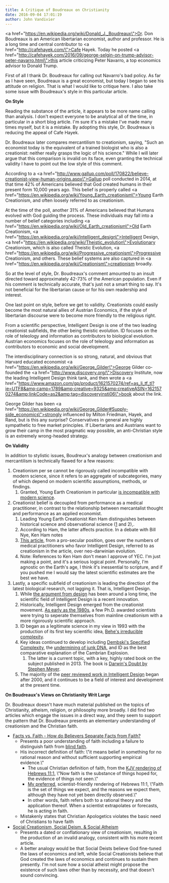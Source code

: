 ```yaml
---
title: A Critique of Boudreaux on Christianity
date: 2016-09-04 17:01:19
author: John Vandivier
---
```




<a href=\"https://en.wikipedia.org/wiki/Donald_J._Boudreaux\">Dr. Don Boudreaux</a> is an American libertarian economist, author and professor. He is a long time and central contributor to <a href=\"http://cafehayek.com/\">Cafe Hayek</a>. Today he posted <a href=\"http://cafehayek.com/2016/09/george-selgin-on-trump-advisor-peter-navarro.html\">this article</a> criticizing Peter Navarro, a top economics advisor to Donald Trump.

First of all I thank Dr. Boudreaux for calling out Navarro's bad policy. As far as I have seen, Boudreaux is a great economist, but today I began to see his attitude on religion. That is what I would like to critique here. I also take some issue with Boudreaux's style in this particular article.

<strong>On Style</strong>

Reading the substance of the article, it appears to be more name calling than analysis. I don't expect everyone to be analytical all of the time, in particular in a short blog article. I'm sure it's a mistake I've made many times myself, but it is a mistake. By adopting this style, Dr. Boudreaux is reducing the appeal of Cafe Hayek.

Dr. Boudreaux later compares mercantilism to creationism, saying, \"Such an economist today is the equivalent of a trained biologist who is also a creationist: neither really grasps the logic of his science.\" While I will later argue that this comparison is invalid on its face, even granting the technical validity I have to point out the low style of this comment.

According to a <a href=\"http://www.gallup.com/poll/170822/believe-creationist-view-human-origins.aspx\">Gallup poll conducted in 2014</a>, at that time 42% of Americans believed that God created humans in their present form 10,000 years ago. This belief is properly called <a href=\"https://en.wikipedia.org/wiki/Young_Earth_creationism\">Young Earth Creationism</a>, and often loosely referred to as creationism.

At the time of the poll, another 31% of Americans believed that Humans evolved with God guiding the process. These individuals may fall into a number of belief categories including <a href=\"https://en.wikipedia.org/wiki/Old_Earth_creationism\">Old Earth Creationism</a>, <a href=\"https://en.wikipedia.org/wiki/Intelligent_design\">Intelligent Design</a>, <a href=\"https://en.wikipedia.org/wiki/Theistic_evolution\">Evolutionary Creationism</a>, which is also called Theistic Evolution, <a href=\"https://en.wikipedia.org/wiki/Progressive_creationism\">Progressive Creationism</a>, and others. These belief systems are also captured in <a href=\"https://en.wikipedia.org/wiki/Creationism\">creationism</a> broadly.

So at the level of style, Dr. Boudreaux's comment amounted to an insult directed toward approximately 42-73% of the American population. Even if his comment is technically accurate, that's just not a smart thing to say. It's not beneficial for the libertarian cause or for his own readership and interest.

One last point on style, before we get to validity. Creationists could easily become the most natural allies of Austrian Economics, if the style of libertarian discourse were to become more friendly to the religious right.

From a scientific perspective, Intelligent Design is one of the two leading creationist subfields, the other being theistic evolution. ID focuses on the role of teleology and information as contributors to biological evolution. Austrian economics focuses on the role of teleology and information as contributors to economic and social development.

The interdisciplinary connection is so strong, natural, and obvious that Harvard educated economist <a href=\"https://en.wikipedia.org/wiki/George_Gilder\">George Gilder</a> co-founded the <a href=\"http://www.discovery.org/\">Discovery Institute</a>, now the leading Intelligent Design think tank, and then wrote a <a href=\"https://www.amazon.com/gp/product/1621570274/ref=as_li_tf_tl?ie=UTF8&amp;camp=1789&amp;creative=9325&amp;creativeASIN=1621570274&amp;linkCode=as2&amp;tag=discoveryinsti06\">book about the link</a>.

George Gilder has been <a href=\"https://en.wikipedia.org/wiki/George_Gilder#Supply-side_economics\">strongly influenced by Milton Friedman, Hayek, and Rand</a>, but is this any surprise? Conservatives in general are highly sympathetic to free market principles. If Libertarians and Austrians want to grow their camp in the most pragmatic way possible, an anti-Christian style is an extremely wrong-headed strategy.

<strong>On Validity</strong>

In addition to stylistic issues, Boudreux's analogy between creationism and mercantilism is technically flawed for a few reasons:
<ol>
 	<li>Creationism per se cannot be rigorously called incompatible with modern science, since it refers to an aggregate of subcategories, many of which depend on modern scientific assumptions, methods, or findings.
<ol>
 	<li>Granted, Young Earth Creationism in particular <a href=\"https://www.youtube.com/watch?v=VHye8EABbEc\">is incompatible with modern science</a>.</li>
</ol>
</li>
 	<li>Creationist belief is decoupled from performance as a medical practitioner, in contrast to the relationship between mercantalist thought and performance as an applied economist.
<ol>
 	<li>Leading Young Earth Creationist Ken Ham distinguishes between historical science and observational science (<a href=\"https://youtu.be/z6kgvhG3AkI?t=18m52s\">1</a> and 2),.</li>
 	<li>According to Ham, the latter affects practice. In a debate with Bill Nye, Ken Ham notes</li>
 	<li><a href=\"http://scienceblogs.com/insolence/2006/04/19/medicine-and-evolution-part-4-1/\">This article</a>, from a pro-secular position, goes over the numbers of medical practitioners who favor Intelligent Design, referred to as creationism in the article, over neo-darwinian evolution.</li>
 	<li>Note: References to Ken Ham don't mean I approve of YEC. I'm just making a point, and it's a serious logical point. Personally, I'm agnostic on the Earth's age, I think it's inessential to scripture, and if you pushed me I would say the latest scientific estimates are the best we have.</li>
</ol>
</li>
 	<li>Lastly, a specific subfield of creationism is leading the direction of the latest biological research, not lagging it. That is, Intelligent Design.
<ol>
 	<li>While <a href=\"https://en.wikipedia.org/wiki/Teleological_argument\">the argument from design</a> has been around a long time, the scientific field of Intelligent Design is a recent innovation.</li>
 	<li>Historically, Intelligent Design emerged from the creationist movement. <a href=\"https://en.wikipedia.org/wiki/Timeline_of_intelligent_design#The_ID_movement_begins\">As early as the 1980s</a>, a few Ph.D. awarded scientists were trying to seperate themselves from mainline creationism with a more rigorously scientific approach.</li>
 	<li>ID began as a legitimate science in my view in 1993 with the production of its first key scientific idea, <a href=\"https://en.wikipedia.org/wiki/Timeline_of_intelligent_design#Johnson.27s_first_book.2C_Darwin_on_Trial\">Behe's irreducible complexity</a>.</li>
 	<li>Key ideas continued to develop including <a href=\"https://en.wikipedia.org/wiki/Specified_complexity\">Dembski's Specified Complexity</a>, the <a href=\"http://healthland.time.com/2012/09/06/junk-dna-not-so-useless-after-all/\">undermining of junk DNA</a>, and ID as the best comparative explanation of the Cambrian Explosion.
<ol>
 	<li>The latter is a current topic, with a key, highly rated book on the subject published in 2013. The book is <a href=\"https://www.amazon.com/Darwins-Doubt-Explosive-Origin-Intelligent/dp/0062071483\">Darwin's Doubt by Stephen Meyer</a>.</li>
</ol>
</li>
 	<li>The majority of the <a href=\"http://www.discovery.org/id/peer-review/\">peer reviewed work in Intelligent Design</a> began after 2000, and it continues to be a field of interest and development at the present time.</li>
</ol>
</li>
</ol>
<strong>On Boudreaux's Views on Christianity Writ Large</strong>

Dr. Boudreaux doesn't have much material published on the topics of Christianity, atheism, religion, or philosophy more broadly. I did find two articles which engage the issues in a direct way, and they seem to support the pattern that Dr. Boudreaux presents an elementary understanding of creationism and the Christian faith.
<ul>
 	<li><a href=\"http://atheism.about.com/od/sciencereligion/a/Facts-Vs-Faith.htm\">Facts vs. Faith - How do Believers Separate Facts from Faith?</a>
<ul>
 	<li>Presents a poor understanding of faith including a failure to distinguish faith from <a href=\"http://noblindfaith.com/\">blind faith</a>.</li>
 	<li>His incorrect definition of faith: \"it means belief in something for no rational reason and without sufficient supporting empirical evidence.\"
<ul>
 	<li>The usual Christian definition of faith, from the <a href=\"http://biblehub.com/hebrews/11-1.htm\">KJV rendering of Hebrews 11:1</a>, \"Now faith is the substance of things hoped for, the evidence of things not seen.\"</li>
 	<li><a href=\"http://www.afterecon.com/philosophy-religion-and-apologetics/cherry-picking-decent-definition-faith/\">My preferred</a>, scientist-friendly rendering of Hebrews 11:1, \"Faith is the set of things we expect, and the reasons we expect them, although they have not yet been directly observed.\"</li>
 	<li>In other words, faith refers both to a rational theory and the application thereof. When a scientist extrapolates or forecasts, he is acting in faith.</li>
</ul>
</li>
 	<li>Mistakenly states that Christian Apologetics violates the basic need of Christians to have faith</li>
</ul>
</li>
 	<li><a href=\"http://cafehayek.com/2005/08/social_creation.html\">Social Creationism, Social Deism, &amp; Social Atheism</a>
<ul>
 	<li>Presents a dated or conflationary view of creationism, resulting in the production of an invalid analogy, consistent with his more recent article.</li>
 	<li>A better analogy would be that Social Deists believe God fine-tuned the laws of economics and left, while Social Creationists believe that God created the laws of economics and continues to sustain them presently. I'm not sure how a social atheist might propose the existence of such laws other than by necessity, and that doesn't sound convincing.</li>
</ul>
</li>
</ul>